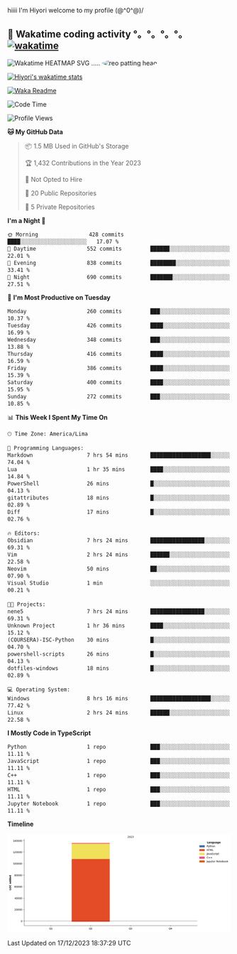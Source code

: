hiiii I'm Hiyori welcome to my profile \(@^0^@)/

## 🦄 Wakatime coding activity °。°。°。°。[![wakatime](https://wakatime.com/badge/user/49dba2c5-26e1-43a7-9d07-e0f8613d1227.svg)](https://wakatime.com/@49dba2c5-26e1-43a7-9d07-e0f8613d1227) 
<img src="https://wakatime.com/share/@ziajoriii7/ef87015d-57e0-4afb-bb56-1a99a24ea312.svg" width="600" alt="Wakatime HEATMAP SVG"/> ..... <img src="https://i.postimg.cc/RFM2CQFY/reo-patting.webp" alt="reo patting head" width="200" style="border-radius: 50%;">

 [![Hiyori's wakatime stats](https://github-readme-stats.vercel.app/api/wakatime?username=ziajoriii7&theme=buefy&range=last_year&is_including_today=true&layout=compact&hide=markdown)](https://github.com/anuraghazra/github-readme-stats)
 

[![Waka Readme](https://github.com/hiyorijl/hiyorijl/actions/workflows/Waka%20Readme.yml/badge.svg)](https://github.com/hiyorijl/hiyorijl/actions/workflows/Waka%20Readme.yml)

<!--START_SECTION:waka-->
![Code Time](http://img.shields.io/badge/Code%20Time-514%20hrs%2026%20mins-blue)

![Profile Views](http://img.shields.io/badge/Profile%20Views-0-blue)

**🐱 My GitHub Data** 

> 📦 1.5 MB Used in GitHub's Storage 
 > 
> 🏆 1,432 Contributions in the Year 2023
 > 
> 🚫 Not Opted to Hire
 > 
> 📜 20 Public Repositories 
 > 
> 🔑 5 Private Repositories 
 > 
**I'm a Night 🦉** 

```text
🌞 Morning                428 commits         ████░░░░░░░░░░░░░░░░░░░░░   17.07 % 
🌆 Daytime                552 commits         ██████░░░░░░░░░░░░░░░░░░░   22.01 % 
🌃 Evening                838 commits         ████████░░░░░░░░░░░░░░░░░   33.41 % 
🌙 Night                  690 commits         ███████░░░░░░░░░░░░░░░░░░   27.51 % 
```
📅 **I'm Most Productive on Tuesday** 

```text
Monday                   260 commits         ███░░░░░░░░░░░░░░░░░░░░░░   10.37 % 
Tuesday                  426 commits         ████░░░░░░░░░░░░░░░░░░░░░   16.99 % 
Wednesday                348 commits         ███░░░░░░░░░░░░░░░░░░░░░░   13.88 % 
Thursday                 416 commits         ████░░░░░░░░░░░░░░░░░░░░░   16.59 % 
Friday                   386 commits         ████░░░░░░░░░░░░░░░░░░░░░   15.39 % 
Saturday                 400 commits         ████░░░░░░░░░░░░░░░░░░░░░   15.95 % 
Sunday                   272 commits         ███░░░░░░░░░░░░░░░░░░░░░░   10.85 % 
```


📊 **This Week I Spent My Time On** 

```text
🕑︎ Time Zone: America/Lima

💬 Programming Languages: 
Markdown                 7 hrs 54 mins       ███████████████████░░░░░░   74.04 % 
Lua                      1 hr 35 mins        ████░░░░░░░░░░░░░░░░░░░░░   14.84 % 
PowerShell               26 mins             █░░░░░░░░░░░░░░░░░░░░░░░░   04.13 % 
gitattributes            18 mins             █░░░░░░░░░░░░░░░░░░░░░░░░   02.89 % 
Diff                     17 mins             █░░░░░░░░░░░░░░░░░░░░░░░░   02.76 % 

🔥 Editors: 
Obsidian                 7 hrs 24 mins       █████████████████░░░░░░░░   69.31 % 
Vim                      2 hrs 24 mins       ██████░░░░░░░░░░░░░░░░░░░   22.58 % 
Neovim                   50 mins             ██░░░░░░░░░░░░░░░░░░░░░░░   07.90 % 
Visual Studio            1 min               ░░░░░░░░░░░░░░░░░░░░░░░░░   00.21 % 

🐱‍💻 Projects: 
nene5                    7 hrs 24 mins       █████████████████░░░░░░░░   69.31 % 
Unknown Project          1 hr 36 mins        ████░░░░░░░░░░░░░░░░░░░░░   15.12 % 
(COURSERA)-ISC-Python    30 mins             █░░░░░░░░░░░░░░░░░░░░░░░░   04.70 % 
powershell-scripts       26 mins             █░░░░░░░░░░░░░░░░░░░░░░░░   04.13 % 
dotfiles-windows         18 mins             █░░░░░░░░░░░░░░░░░░░░░░░░   02.89 % 

💻 Operating System: 
Windows                  8 hrs 16 mins       ███████████████████░░░░░░   77.42 % 
Linux                    2 hrs 24 mins       ██████░░░░░░░░░░░░░░░░░░░   22.58 % 
```

**I Mostly Code in TypeScript** 

```text
Python                   1 repo              ███░░░░░░░░░░░░░░░░░░░░░░   11.11 % 
JavaScript               1 repo              ███░░░░░░░░░░░░░░░░░░░░░░   11.11 % 
C++                      1 repo              ███░░░░░░░░░░░░░░░░░░░░░░   11.11 % 
HTML                     1 repo              ███░░░░░░░░░░░░░░░░░░░░░░   11.11 % 
Jupyter Notebook         1 repo              ███░░░░░░░░░░░░░░░░░░░░░░   11.11 % 
```



**Timeline**

![Lines of Code chart](https://raw.githubusercontent.com/hiyorijl/hiyorijl/main/assets/bar_graph.png)


 Last Updated on 17/12/2023 18:37:29 UTC
<!--END_SECTION:waka-->
